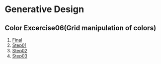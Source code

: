 # Generative Design

## Color Excercise06(Grid manipulation of colors)


1. [Final](Step(Final))
2. [Step01](Step01)
3. [Step02](Step02)
4. [Step03](Step03)
